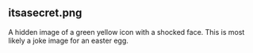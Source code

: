 ## itsasecret.png
A hidden image of a green yellow icon with a shocked face. This is most likely a joke image for an easter egg.
